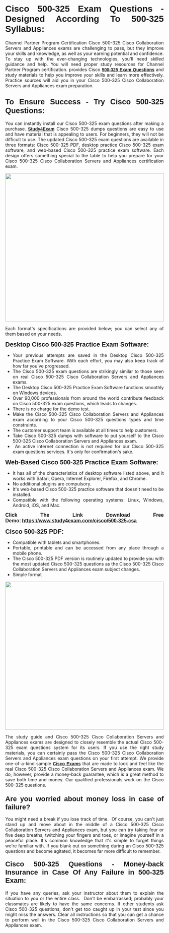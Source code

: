 <h1 style="text-align: justify;"><span style="font-family:Tahoma,Geneva,sans-serif;"><strong>Cisco 500-325 Exam Questions - Designed According To 500-325 Syllabus:</strong></span></h1>

<p style="text-align: justify;">Channel Partner Program Certification Cisco 500-325 Cisco Collaboration Servers and Appliances exams are challenging to pass, but they improve your skills and knowledge, as well as your earning potential and confidence. To stay up with the ever-changing technologies, you'll need skilled guidance and help. You will need proper study resources for Channel Partner Program certification. provides Cisco <span style="font-family:Tahoma,Geneva,sans-serif;"><a href="https://www.study4exam.com/cisco/500-325-csa"><strong>500-325 Exam Questions</strong></a></span> and study materials to help you improve your skills and learn more effectively. Practice sources will aid you in your Cisco 500-325 Cisco Collaboration Servers and Appliances exam preparation.</p>

<h2 style="text-align: justify;"><strong><span style="font-size:24px;"><span style="font-family:Tahoma,Geneva,sans-serif;">To Ensure Success - Try Cisco 500-325 Questions:</span></span></strong></h2>

<p style="text-align: justify;">You can instantly install our Cisco 500-325 exam questions after making a purchase. <span style="font-family:Tahoma,Geneva,sans-serif;"><a href="https://www.study4exam.com/"><strong>Study4Exam</strong></a></span> Cisco 500-325 dumps questions are easy to use and have material that is appealing to users. For beginners, they will not be difficult to use. The updated Cisco 500-325 exam questions are available in three formats: Cisco 500-325 PDF, desktop practice Cisco 500-325 exam software, and web-based Cisco 500-325 practice exam software. Each design offers something special to the table to help you prepare for your Cisco 500-325 Cisco Collaboration Servers and Appliances certification exam.</p>

<p style="text-align: justify;"><a href="https://www.study4exam.com/cisco/500-325-csa"><img alt="" src="https://lh3.googleusercontent.com/pw/AM-JKLUFUhNRTSGRbn-e5bU2rTm44yvQNOtZycqGVmZk1IYhIOx7AgPGV0HNuDno6pU6Y87xhOROtcf0ClrFKUPl0tiLb8-bptCMyHA5NSSNYQBa79H7lZPR9dJGh_Uceu2U7gTgc3Sfx2nyqt08AnUFOI4z=w1366-h494-no?authuser=0" style="width: 100%; height: 470px;" /></a></p>

<p style="text-align: justify;">Each format's specifications are provided below; you can select any of them based on your needs.</p>

<p style="text-align: justify;"><span style="font-family:Tahoma,Geneva,sans-serif;"><span style="font-size:20px;"><strong>Desktop Cisco 500-325 Practice Exam Software:</strong></span></span></p>

<ul>
	<li style="text-align: justify;">Your previous attempts are saved in the Desktop Cisco 500-325 Practice Exam Software. With each effort, you may also keep track of how far you've progressed.</li>
	<li style="text-align: justify;">The Cisco 500-325 exam questions are strikingly similar to those seen on real Cisco 500-325 Cisco Collaboration Servers and Appliances exams.</li>
	<li style="text-align: justify;">The Desktop Cisco 500-325 Practice Exam Software functions smoothly on Windows devices.</li>
	<li style="text-align: justify;">Over 90,000 professionals from around the world contribute feedback on Cisco 500-325 exam questions, which leads to changes.</li>
	<li style="text-align: justify;">There is no charge for the demo test.</li>
	<li style="text-align: justify;">Make the Cisco 500-325 Cisco Collaboration Servers and Appliances exam according to your Cisco 500-325 questions types and time constraints. </li>
	<li style="text-align: justify;">The customer support team is available at all times to help customers.</li>
	<li style="text-align: justify;">Take Cisco 500-325 dumps with software to put yourself to the Cisco 500-325 Cisco Collaboration Servers and Appliances exam.</li>
	<li style="text-align: justify;"> An active internet connection is not required for our Cisco 500-325 exam questions services. It's only for confirmation's sake.</li>
</ul>

<p style="text-align: justify;"><span style="font-family:Tahoma,Geneva,sans-serif;"><span style="font-size:20px;"><strong>Web-Based Cisco 500-325 Practice Exam Software:</strong></span></span></p>

<ul>
	<li style="text-align: justify;">It has all of the characteristics of desktop software listed above, and it works with Safari, Opera, Internet Explorer, Firefox, and Chrome.</li>
	<li style="text-align: justify;">No additional plugins are compulsory.</li>
	<li style="text-align: justify;">It's web-based Cisco 500-325 practice software that doesn't need to be installed.</li>
	<li style="text-align: justify;">Compatible with the following operating systems: Linux, Windows, Android, iOS, and Mac.</li>
</ul>

<p style="text-align: justify;"><strong><span style="font-family:Tahoma,Geneva,sans-serif;"><span style="font-size:16px;">Click The Link Download Free Demo:</span></span> <span style="font-family:Tahoma,Geneva,sans-serif;"><span style="font-size:16px;"><a href="https://www.study4exam.com/cisco/500-325-csa">https://www.study4exam.com/cisco/500-325-csa</a></span></span></strong></p>

<p style="text-align: justify;"><span style="font-family:Tahoma,Geneva,sans-serif;"><span style="font-size:20px;"><strong>Cisco 500-325 PDF:</strong></span></span></p>

<ul>
	<li style="text-align: justify;">Compatible with tablets and smartphones. </li>
	<li style="text-align: justify;">Portable, printable and can be accessed from any place through a mobile phone. </li>
	<li style="text-align: justify;">The Cisco 500-325 PDF version is routinely updated to provide you with the most updated Cisco 500-325 questions as the Cisco 500-325 Cisco Collaboration Servers and Appliances exam subject changes.</li>
	<li style="text-align: justify;">Simple format</li>
</ul>

<p><a href="https://www.study4exam.com/cisco/500-325-csa"><img alt="" src="https://lh3.googleusercontent.com/pw/AM-JKLXCTqM5oPBtkTKGoq5w9fB54SpeWXt6rvoveRBTu-dr0cYRYjxMwxdtPaaAS2m1uL29XePqfF3VqrYnNlU8DAGe9nsu7ynwvEDEo0qikV8f_LRK0IfF11pPe0BlbI8x16_W812JoQFhmIuBq_wgBLdY=w1139-h617-no?authuser=0" style="width: 100%; height: 470px;" /></a></p>

<p style="text-align: justify;">The study guide and Cisco 500-325 Cisco Collaboration Servers and Appliances exams are designed to closely resemble the actual Cisco 500-325 exam questions system for its users. If you use the right study materials, you can certainly pass the Cisco 500-325 Cisco Collaboration Servers and Appliances exam questions on your first attempt. We provide one-of-a-kind sample <span style="font-family:Tahoma,Geneva,sans-serif;"><a href="https://www.study4exam.com/cisco-exams"><strong>Cisco Exams</strong></a></span> that are made to look and feel like the real Cisco 500-325 Cisco Collaboration Servers and Appliances exam. We do, however, provide a money-back guarantee, which is a great method to save both time and money. Our qualified professionals work on the Cisco 500-325 questions.</p>

<h3 style="text-align: justify;"><span style="font-family:Tahoma,Geneva,sans-serif;"><span style="font-size:22px;"><strong>Are you worried about money loss in case of failure?</strong></span></span></h3>

<p style="text-align: justify;">You might need a break if you lose track of time.  Of course, you can't just stand up and move about in the middle of a Cisco 500-325 Cisco Collaboration Servers and Appliances exam, but you can try taking four or five deep breaths, twitching your fingers and toes, or imagine yourself in a peaceful place. It's common knowledge that it's simple to forget things we're familiar with. If you blank out on something during an Cisco 500-325 questions and become agitated, it becomes far more difficult to remember.</p>

<h4 style="text-align: justify;"><span style="font-size:22px;"><strong><span style="font-family:Tahoma,Geneva,sans-serif;">Cisco 500-325 Questions - Money-back Insurance in Case Of Any Failure in 500-325 Exam:</span></strong></span></h4>

<p style="text-align: justify;">If you have any queries, ask your instructor about them to explain the situation to you or the entire class.  Don't be embarrassed; probably your classmates are likely to have the same concerns. If other students ask Cisco 500-325 questions, don't get too caught up in your test since you might miss the answers. Clear all instructions so that you can get a chance to perform well in the Cisco 500-325 Cisco Collaboration Servers and Appliances exam.</p>
